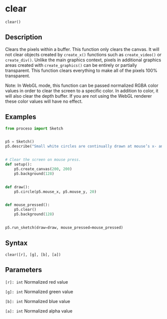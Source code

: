 # clear

`clear()`

## Description

Clears the pixels within a buffer.
This function only clears the canvas. It will not clear objects
created by `create_x()` functions such as `create_video()` or
`create_div()`. Unlike the main graphics context, pixels in additional
graphics areas created with `create_graphics()` can be entirely or
partially transparent. This function clears everything to make all of
the pixels 100% transparent.

Note: In WebGL mode, this function can be passed normalized RGBA color
values in order to clear the screen to a specific color. In addition
to color, it will also clear the depth buffer. If you are not using
the WebGL renderer these color values will have no effect.

## Examples

```python
from proceso import Sketch


p5 = Sketch()
p5.describe("Small white circles are continually drawn at mouse’s x- and y-coordinates.")


# Clear the screen on mouse press.
def setup():
    p5.create_canvas(200, 200)
    p5.background(128)


def draw():
    p5.circle(p5.mouse_x, p5.mouse_y, 20)


def mouse_pressed():
    p5.clear()
    p5.background(128)


p5.run_sketch(draw=draw, mouse_pressed=mouse_pressed)
```

## Syntax

`clear([r], [g], [b], [a])`

## Parameters

`[r]: int` Normalized red value

`[g]: int` Normalized green value

`[b]: int` Normalized blue value

`[a]: int` Normalized alpha value
